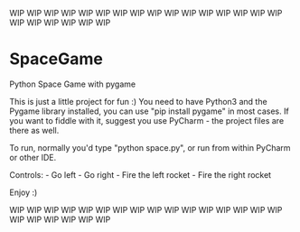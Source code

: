 WIP WIP WIP WIP WIP WIP WIP WIP WIP WIP WIP WIP WIP WIP WIP WIP WIP WIP WIP WIP WIP WIP

# SpaceGame
Python Space Game with pygame

This is just a little project for fun :) You need to have Python3 and the Pygame library
installed, you can use "pip install pygame" in most cases. If you want to fiddle with it,
suggest you use PyCharm - the project files are there as well.

To run, normally you'd type "python space.py", or run from within PyCharm or other IDE.

Controls:
    <Left>  - Go left
    <Right> - Go right
    <z>     - Fire the left rocket
    <x>     - Fire the right rocket

Enjoy :)


WIP WIP WIP WIP WIP WIP WIP WIP WIP WIP WIP WIP WIP WIP WIP WIP WIP WIP WIP WIP WIP WIP
